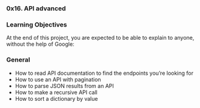 ### 0x16. API advanced

### Learning Objectives
At the end of this project, you are expected to be able to explain to anyone, without the help of Google:

### General
* How to read API documentation to find the endpoints you’re looking for
* How to use an API with pagination
* How to parse JSON results from an API
* How to make a recursive API call
* How to sort a dictionary by value
